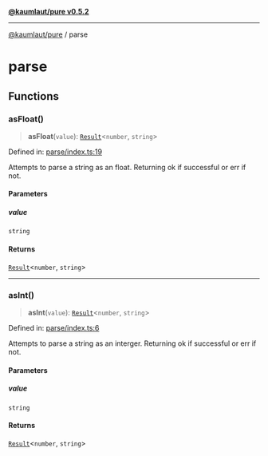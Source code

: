 [**@kaumlaut/pure v0.5.2**](README.md)

---

[@kaumlaut/pure](README.md) / parse

# parse

## Functions

### asFloat()

> **asFloat**(`value`): [`Result`](result.md#result)\<`number`, `string`\>

Defined in: [parse/index.ts:19](https://github.com/maxkaemmerer/pure-vue-poc/blob/1f00f47d2f3c329e3dda9a01eb5ed8ebf93253d3/pure/src/parse/index.ts#L19)

Attempts to parse a string as an float. Returning ok if successful or err if not.

#### Parameters

##### value

`string`

#### Returns

[`Result`](result.md#result)\<`number`, `string`\>

---

### asInt()

> **asInt**(`value`): [`Result`](result.md#result)\<`number`, `string`\>

Defined in: [parse/index.ts:6](https://github.com/maxkaemmerer/pure-vue-poc/blob/1f00f47d2f3c329e3dda9a01eb5ed8ebf93253d3/pure/src/parse/index.ts#L6)

Attempts to parse a string as an interger. Returning ok if successful or err if not.

#### Parameters

##### value

`string`

#### Returns

[`Result`](result.md#result)\<`number`, `string`\>
